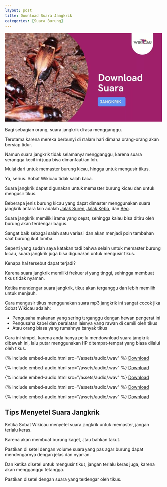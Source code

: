 ```yaml
---
layout: post
title: Download Suara Jangkrik
categories: [Suara Burung]
---
```


![](/images/suara-jangkrik.webp)

Bagi sebagian orang, suara jangkrik dirasa mengganggu.

Terutama karena mereka berbunyi di malam hari dimana orang-orang akan bersiap tidur.

Namun suara jangkrik tidak selamanya mengganggu, karena suara serangga kecil ini juga bisa dimanfaatkan loh.

Mulai dari untuk memaster burung kicau, hingga untuk mengusir tikus.

Ya, serius. Sobat Wikicau tidak salah baca.

Suara jangkrik dapat digunakan untuk memaster burung kicau dan untuk mengusir tikus.

Beberapa jenis burung kicau yang dapat dimaster menggunakan suara jangkrik antara lain adalah [Jalak Suren](https://wikicau.com/suara-burung-jalak-suren/), [Jalak Kebo](https://wikicau.com/suara-burung-jalak-kebo/), dan [Beo](https://wikicau.com/download-suara-beo/).

Suara jangkrik memiliki irama yang cepat, sehingga kalau bisa ditiru oleh burung akan terdengar bagus.

Sangat baik sebagai salah satu variasi, dan akan menjadi poin tambahan saat burung ikut lomba.

Seperti yang sudah saya katakan tadi bahwa selain untuk memaster burung kicau, suara jangkrik juga bisa digunakan untuk mengusir tikus.

Kenapa hal tersebut dapat terjadi?

Karena suara jangkrik memiliki frekuensi yang tinggi, sehingga membuat tikus tidak nyaman.

Ketika mendengar suara jangkrik, tikus akan terganggu dan lebih memilih untuk menjauh.

Cara mengusir tikus menggunakan suara mp3 jangkrik ini sangat cocok jika Sobat Wikicau adalah:

- Pengusaha makanan yang sering terganggu dengan hewan pengerat ini
- Pengusaha kabel dan peralatan lainnya yang rawan di cemili oleh tikus
- Atau orang biasa yang rumahnya banyak tikus

Cara ini simpel, karena anda hanya perlu mendownload suara jangkrik dibawah ini, lalu putar menggunakan HP ditempat-tempat yang biasa dilalui oleh tikus.

{% include embed-audio.html src="/assets/audio/<audio-source-name>.wav" %}
[Download](http://bit.ly/2xan5Hn)

{% include embed-audio.html src="/assets/audio/<audio-source-name>.wav" %}
[Download](http://bit.ly/2ZBjvSF)

{% include embed-audio.html src="/assets/audio/<audio-source-name>.wav" %}
[Download](http://bit.ly/2XylzOc)

{% include embed-audio.html src="/assets/audio/<audio-source-name>.wav" %}
[Download](http://bit.ly/2RuqwBP)

{% include embed-audio.html src="/assets/audio/<audio-source-name>.wav" %}
[Download](http://bit.ly/2Y38Wrj)

## Tips Menyetel Suara Jangkrik

Ketika Sobat Wikicau menyetel suara jangkrik untuk memaster, jangan terlalu keras.

Karena akan membuat burung kaget, atau bahkan takut.

Pastikan di setel dengan volume suara yang pas agar burung dapat mendengarnya dengan jelas dan nyaman.

Dan ketika disetel untuk mengusir tikus, jangan terlalu keras juga, karena akan mengganggu tetangga.

Pastikan disetel dengan suara yang terdengar oleh tikus.